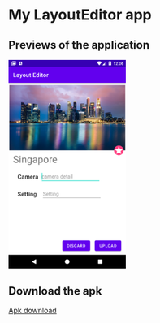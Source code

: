 # My LayoutEditor app


## Previews of the application

<img title="" src="https://github.com/abhishek123-bit/CDN/blob/main/LayoutEditor/01.png?raw=true" alt="" width="231">

## Download the apk

[Apk download](https://github.com/abhishek123-bit/Codelab/releases/download/0.0.3/app-debug.apk)



